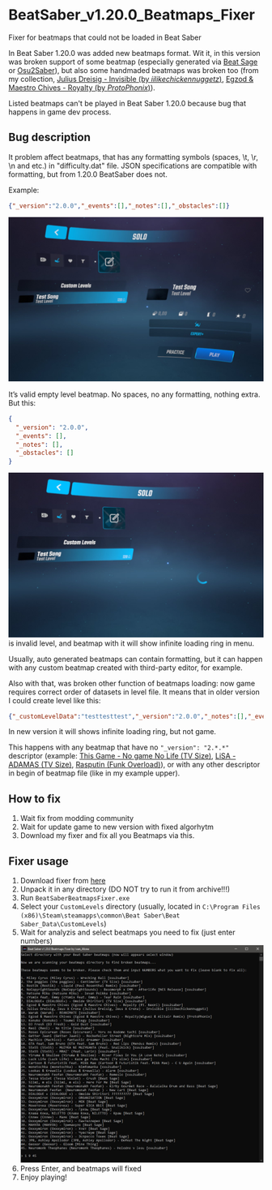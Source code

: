 # BeatSaber_v1.20.0_Beatmaps_Fixer
Fixer for beatmaps that could not be loaded in Beat Saber

In Beat Saber 1.20.0 was added new beatmaps format. Wit it, in this version was broken support of some beatmap (especially generated via [Beat Sage](https://beatsage.com/) or [Osu2Saber](https://github.com/Ivan-Alone/Osu2Saber)), but also some handmaded beatmaps was broken too (from my collection, [Julius Dreisig - Invisible \(by *iilikechickennuggetz*\)](https://beatsaver.com/maps/1556d), [Egzod & Maestro Chives - Royalty \(by *ProtoPhonix*\)](https://beatsaver.com/maps/1c1b9)).

Listed beatmaps can't be played in Beat Saber 1.20.0 because bug that happens in game dev process.

## Bug description
It problem affect beatmaps, that has any formatting symbols (spaces, \t, \r, \n and etc.) in "difficulty.dat" file. JSON specifications are compatible with formatting, but from 1.20.0 BeatSaber does not.

Example:

```json
{"_version":"2.0.0","_events":[],"_notes":[],"_obstacles":[]}
```
![Ok empty map](https://github.com/Ivan-Alone/BeatSaber_v1.20.0_Beatmaps_Fixer/blob/main/img/ok.jpg?raw=true)

It’s valid empty level beatmap. No spaces, no any formatting, nothing extra. But this:

```json
{
  "_version": "2.0.0",
  "_events": [],
  "_notes": [],
  "_obstacles": []
}
```
![Infinite loading](https://github.com/Ivan-Alone/BeatSaber_v1.20.0_Beatmaps_Fixer/blob/main/img/loading.jpg?raw=true)
is invalid level, and beatmap with it will show infinite loading ring in menu.

Usually, auto generated beatmaps can contain formatting, but it can happen with any custom beatmap created with third-party editor, for example.

Also with that, was broken other function of beatmaps loading: now game requires correct order of datasets in level file. It means that in older version I could create level like this:

```json
{"_customLevelData":"testtesttest","_version":"2.0.0","_notes":[],"_events":[],"_obstacles":[]}
```

In new version it will shows infinite loading ring, but not game. 

This happens with any beatmap that have no `"_version": "2.*.*"` descriptor (example: [This Game - No game No Life \(TV Size\)](https://beatsaver.com/maps/63a5), [LiSA - ADAMAS \(TV Size\)](https://beatsaver.com/maps/68ae), [Rasputin \(Funk Overload\)](https://beatsaver.com/maps/6adc)), or with any other descriptor in begin of beatmap file (like in my example upper).

## How to fix
1) Wait fix from modding community
2) Wait for update game to new version with fixed algorhytm
3) Download my fixer and fix all you Beatmaps via this.

## Fixer usage
1) Download fixer from [here](https://github.com/Ivan-Alone/BeatSaber_v1.20.0_Beatmaps_Fixer/releases/download/1.20.0/BeatSaberBeatmapsFixer.7z)
2) Unpack it in any directory (DO NOT try to run it from archive!!!)
3) Run `BeatSaberBeatmapsFixer.exe`
4) Select your `CustomLevels` directory (usually, located in `C:\Program Files (x86)\Steam\steamapps\common\Beat Saber\Beat Saber_Data\CustomLevels`)
5) Wait for analyzis and select beatmaps you need to fix (just enter numbers)
![Application](https://github.com/Ivan-Alone/BeatSaber_v1.20.0_Beatmaps_Fixer/blob/main/img/consle.jpg?raw=true)
6) Press Enter, and beatmaps will fixed
7) Enjoy playing!

